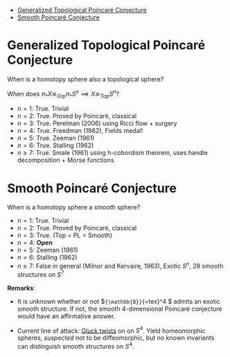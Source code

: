 -   [Generalized Topological Poincaré Conjecture](#generalized-topological-poincaré-conjecture)
-   [Smooth Poincaré Conjecture](#smooth-poincaré-conjecture)














# Generalized Topological Poincaré Conjecture

When is a homotopy sphere also a topological sphere?

When does $\pi_* X \cong_{Grp} \pi_* S^n \implies X \cong_{Top} S^n$?

-   $n=1$: True. Trivial
-   $n=2$: True. Proved by Poincaré, classical
-   $n=3$: True. Perelman (2006) using Ricci flow + surgery
-   $n=4$: True. Freedman (1982), Fields medal!
-   $n=5$: True. Zeeman (1961)
-   $n=6$: True. Stalling (1962)
-   $n\geq 7$: True. Smale (1961) using h-cobordism theorem, uses handle decomposition + Morse functions

# Smooth Poincaré Conjecture

When is a homotopy sphere a *smooth* sphere?

-   $n=1$: True. Trivial
-   $n=2$: True. Proved by Poincaré, classical
-   $n=3$: True. (Top = PL = Smooth)
-   $n=4$: **Open**
-   $n=5$: Zeeman (1961)
-   $n=6$: Stalling (1962)
-   $n\geq 7$: False in general (Milnor and Kervaire, 1963), Exotic $S^n$, 28 smooth structures on $S^7$

**Remarks**:

-   It is unknown whether or not \$`{\mathbb{B}}`{=tex}\^4 \$ admits an exotic smooth structure. If not, the smooth 4-dimensional Poincaré conjecture would have an affirmative answer.

-   Current line of attack: [Gluck twists](Gluck%20twists) on on $S^4$. Yield homeomorphic spheres, *suspected* not to be diffeomorphic, but no known invariants can distinguish smooth structures on $S^4$.
